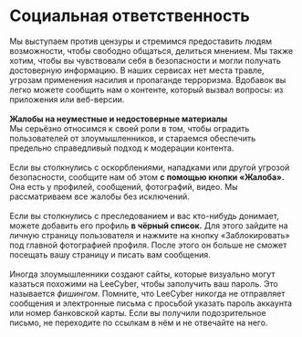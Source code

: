 # Социальная ответственность

Мы выступаем против цензуры и стремимся предоставить людям возможности, чтобы свободно общаться, делиться мнением. Мы также хотим, чтобы вы чувствовали себя в безопасности и могли получать достоверную информацию. В наших сервисах нет места травле, угрозам применения насилия и пропаганде терроризма. Вдобавок вы легко можете сообщить нам о контенте, который вызвал вопросы: из приложения или веб-версии.\
\
**Жалобы на неуместные и недостоверные материалы**\
Мы серьёзно относимся к своей роли в том, чтобы оградить пользователей от злоумышленников, и стараемся обеспечить предельно справедливый подход к модерации контента.\
\
Если вы столкнулись с оскорблениями, нападками или другой угрозой безопасности, сообщите нам об этом **с помощью кнопки «Жалоба».** Она есть у профилей, сообщений, фотографий, видео. Мы рассматриваем все жалобы без исключений.\
\
Если вы столкнулись с преследованием и вас кто-нибудь донимает, можете добавить его профиль **в чёрный список.** Для этого зайдите на личную страницу пользователя и нажмите на кнопку «Заблокировать» под главной фотографией профиля. После этого он больше не сможет посещать вашу страницу и писать вам сообщения.\
\
Иногда злоумышленники создают сайты, которые визуально могут казаться похожими на LeeCyber, чтобы заполучить ваш пароль. Это называется _фишингом_. Помните, что LeeCyber никогда не отправляет сообщения и электронные письма с просьбой указать пароль аккаунта или номер банковской карты. Если вы получили подозрительное письмо, не переходите по ссылкам в нём и не отвечайте на него.
